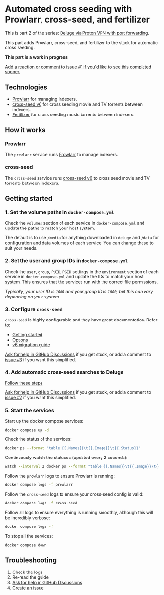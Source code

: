 # Automated cross seeding with Prowlarr, cross-seed, and fertilizer

This is part 2 of the series: [Deluge via Proton VPN with port forwarding](https://github.com/RogueOneEcho/how-to-setup-deluge-with-protonvpn-portforward).

This part adds Prowlarr, cross-seed, and fertilizer to the stack for automatic cross seeding.

**This part is a work in progress**

[Add a reaction or comment to issue #1 if you'd like to see this completed sooner.](https://github.com/RogueOneEcho/how-to-setup-deluge-with-protonvpn-portforward/issues/1)

## Technologies
- [Prowlarr](https://prowlarr.com/) for managing indexers.
- [cross-seed v6](https://github.com/cross-seed/cross-seed) for cross seeding movie and TV torrents between indexers.
- [Fertilizer](https://github.com/moleculekayak/fertilizer) for cross seeding music torrents between indexers.

## How it works

### Prowlarr

The `prowlarr` service runs [Prowlarr](https://prowlarr.com/) to manage indexers.

### cross-seed

The `cross-seed` service runs [cross-seed v6](https://www.cross-seed.org/docs/v6-migration) to cross seed movie and TV torrents between indexers.

## Getting started

### 1. Set the volume paths in `docker-compose.yml`

Check the `volumes` section of each service in `docker-compose.yml` and update the paths to match your host system.

The default is to use `/media` for anything downloaded in `deluge` and `/data` for configuration and data volumes of each service. You can change these to suit your needs.

### 2. Set the user and group IDs in `docker-compose.yml`

Check the `user`, `group`, `PUID`, `PGID` settings in the `environment` section of each service in `docker-compose.yml` and update the IDs to match your host system. This ensures that the services run with the correct file permissions.

*Typically, your user ID is `1000` and your group ID is `1000`, but this can vary depending on your system.*

### 3. Configure `cross-seed`

`cross-seed` is highly configurable and they have great documentation. Refer to:
- [Getting started](https://www.cross-seed.org/docs/basics/getting-started)
- [Options](https://www.cross-seed.org/docs/basics/options#all-options)
- [v6 migration guide](https://www.cross-seed.org/docs/v6-migration)

[Ask for help in GitHub Discussions](https://github.com/RogueOneEcho/how-to-setup-deluge-with-protonvpn-portforward/discussions) if you get stuck, or add a comment to [issue #3](https://github.com/RogueOneEcho/how-to-setup-deluge-with-protonvpn-portforward/issues/3) if you want this simplified.

### 4. Add automatic cross-seed searches to Deluge

[Follow these steps](https://www.cross-seed.org/docs/basics/daemon#deluge)

[Ask for help in GitHub Discussions](https://github.com/RogueOneEcho/how-to-setup-deluge-with-protonvpn-portforward/discussions) if you get stuck, or add a comment to [issue #2](https://github.com/RogueOneEcho/how-to-setup-deluge-with-protonvpn-portforward/issues/2) if you want this simplified.

### 5. Start the services

Start up the docker compose services:

```bash
docker compose up -d
```

Check the status of the services:

```bash
docker ps --format "table {{.Names}}\t{{.Image}}\t{{.Status}}"
```

Continuously watch the statuses (updated every 2 seconds):

```bash
watch --interval 2 docker ps --format "table {{.Names}}\t{{.Image}}\t{{.Status}}"
```

Follow the `prowlarr` logs to ensure Prowlarr is running:

```bash
docker compose logs -f prowlarr
```

Follow the `cross-seed` logs to ensure your cross-seed config is valid:

```bash
docker compose logs -f cross-seed
```

Follow all logs to ensure everything is running smoothly, although this will be incredibly verbose:

```bash
docker compose logs -f
```

To stop all the services:

```bash
docker compose down
```

## Troubleshooting

1. Check the logs
2. Re-read the guide
3. [Ask for help in GitHub Discussions](https://github.com/RogueOneEcho/how-to-setup-deluge-with-protonvpn-portforward/discussions)
4. [Create an issue](https://github.com/RogueOneEcho/how-to-setup-deluge-with-protonvpn-portforward/issues)
